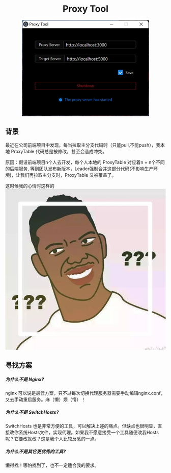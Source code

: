 <h1 align="center">Proxy Tool</h1>
<p align="center"><img src="./y.png" width="400"/></p>

## 背景

最近在公司前端项目中发现，每当拉取主分支代码时（只能pull,不能push），我本地 ProxyTable 代码总是被修改，甚至会造成冲突。

原因：假设前端项目n个人去开发，每个人本地的 ProxyTable 对应着n + n个不同的后端服务, 等到团队发布新版本，Leader强制合并这部分代码(不影响生产环境)，让我们再拉取主分支时，ProxyTable 又被覆盖了。

这时候我的心情时这样的
![](./x.jpg)

## 寻找方案

##### 为什么不是 Nginx?

nginx 可以说是最佳方案，只不过每次切换代理服务器需要手动编辑nginx.conf，又去手动重启服务。麻（懒）烦（惰）！
<br>

##### 为什么不是 SwitchHosts?

SwitchHosts 也是非常方便的工具，可以解决上述的痛点。但缺点也很明显，直接改你系统Hosts文件，实现代理。如果我不愿意接受一个工具随便改我Hosts呢？它要改就改？这是我个人比较反感的一点。
<br>

##### 为什么不是其它更优秀的工具?

懒得找！哪怕找到了，也不一定适合我的要求。
